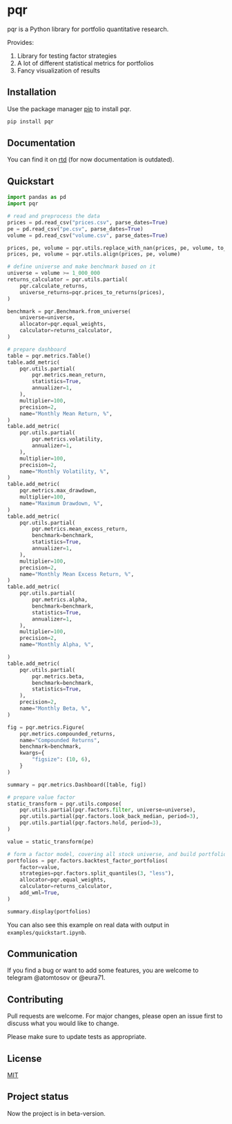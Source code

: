 # pqr

pqr is a Python library for portfolio quantitative research.

Provides:

1. Library for testing factor strategies
2. A lot of different statistical metrics for portfolios
3. Fancy visualization of results

## Installation

Use the package manager [pip](https://pip.pypa.io/en/stable/) to install pqr.

```bash
pip install pqr
```

## Documentation

You can find it on [rtd](https://pqr.readthedocs.io/en/latest/index.html) (for now documentation is outdated).

## Quickstart

```python
import pandas as pd
import pqr

# read and preprocess the data
prices = pd.read_csv("prices.csv", parse_dates=True)
pe = pd.read_csv("pe.csv", parse_dates=True)
volume = pd.read_csv("volume.csv", parse_dates=True)

prices, pe, volume = pqr.utils.replace_with_nan(prices, pe, volume, to_replace=0)
prices, pe, volume = pqr.utils.align(prices, pe, volume)

# define universe and make benchmark based on it
universe = volume >= 1_000_000
returns_calculator = pqr.utils.partial(
    pqr.calculate_returns,
    universe_returns=pqr.prices_to_returns(prices),
)

benchmark = pqr.Benchmark.from_universe(
    universe=universe,
    allocator=pqr.equal_weights,
    calculator=returns_calculator,
)

# prepare dashboard
table = pqr.metrics.Table()
table.add_metric(
    pqr.utils.partial(
        pqr.metrics.mean_return,
        statistics=True,
        annualizer=1,
    ),
    multiplier=100,
    precision=2,
    name="Monthly Mean Return, %",
)
table.add_metric(
    pqr.utils.partial(
        pqr.metrics.volatility,
        annualizer=1,
    ),
    multiplier=100,
    precision=2,
    name="Monthly Volatility, %",
)
table.add_metric(
    pqr.metrics.max_drawdown,
    multiplier=100,
    name="Maximum Drawdown, %",
)
table.add_metric(
    pqr.utils.partial(
        pqr.metrics.mean_excess_return,
        benchmark=benchmark,
        statistics=True,
        annualizer=1,
    ),
    multiplier=100,
    precision=2,
    name="Monthly Mean Excess Return, %",
)
table.add_metric(
    pqr.utils.partial(
        pqr.metrics.alpha,
        benchmark=benchmark,
        statistics=True,
        annualizer=1,
    ),
    multiplier=100,
    precision=2,
    name="Monthly Alpha, %",

)
table.add_metric(
    pqr.utils.partial(
        pqr.metrics.beta,
        benchmark=benchmark,
        statistics=True,
    ),
    precision=2,
    name="Monthly Beta, %",
)

fig = pqr.metrics.Figure(
    pqr.metrics.compounded_returns,
    name="Compounded Returns",
    benchmark=benchmark,
    kwargs={
        "figsize": (10, 6),
    }
)

summary = pqr.metrics.Dashboard([table, fig])

# prepare value factor
static_transform = pqr.utils.compose(
    pqr.utils.partial(pqr.factors.filter, universe=universe),
    pqr.utils.partial(pqr.factors.look_back_median, period=3),
    pqr.utils.partial(pqr.factors.hold, period=3),
)

value = static_transform(pe)

# form a factor model, covering all stock universe, and build portfolios
portfolios = pqr.factors.backtest_factor_portfolios(
    factor=value,
    strategies=pqr.factors.split_quantiles(3, "less"),
    allocator=pqr.equal_weights,
    calculator=returns_calculator,
    add_wml=True,
)

summary.display(portfolios)
```

You can also see this example on real data with output in `examples/quickstart.ipynb`.

## Communication

If you find a bug or want to add some features, you are welcome to telegram @atomtosov or @eura71.

## Contributing

Pull requests are welcome. For major changes, please open an issue first to discuss what you would like to change.

Please make sure to update tests as appropriate.

## License

[MIT](https://choosealicense.com/licenses/mit/)

## Project status

Now the project is in beta-version.
